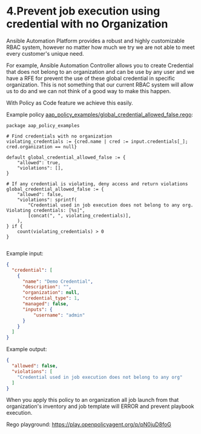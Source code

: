 # 4.Prevent job execution using credential with no Organization

Ansible Automation Platform provides a robust and highly customizable RBAC system, however no matter how much we try we are not able to meet every customer's unique need.

For example, Ansible Automation Controller allows you to create Credential that does not belong to an organization and can be use by any user and we have a RFE for prevent the use of these global credential in specific organization. This is not something that our current RBAC system will allow us to do and we can not think of a good way to make this happen.

With Policy as Code feature we achieve this easily.

Example policy [aap_policy_examples/global_credential_allowed_false.rego](aap_policy_examples/global_credential_allowed_false.rego):

```rego
package aap_policy_examples

# Find credentials with no organization
violating_credentials := {cred.name | cred := input.credentials[_]; cred.organization == null}

default global_credential_allowed_false := {
	"allowed": true,
	"violations": [],
}

# If any credential is violating, deny access and return violations
global_credential_allowed_false := {
	"allowed": false,
	"violations": sprintf(
		"Credential used in job execution does not belong to any org. Violating credentials: [%s]",
		[concat(", ", violating_credentials)],
	),
} if {
	count(violating_credentials) > 0
}


```

Example input:

```json
{
  "credential": [
    {
      "name": "Demo Credential",
      "description": "",
      "organization": null,
      "credential_type": 1,
      "managed": false,
      "inputs": {
          "username": "admin"
      }
    }
  ]
}
```

Example output:

```json
{
  "allowed": false,
  "violations": [
    "Credential used in job execution does not belong to any org"
  ]
}
```

When you apply this policy to an organization all job launch from that organization's inventory and job template will ERROR and prevent playbook execution.

Rego playground: https://play.openpolicyagent.org/p/pN0juD8foG
